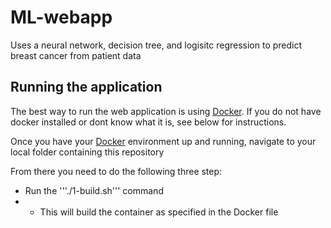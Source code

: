 # ML-webapp
Uses a neural network, decision tree, and logisitc regression to predict breast cancer from patient data

## Running the application
The best way to run the web application is using [Docker](https://www.docker.com/). If you do not have docker installed or dont know what it is, see below for instructions.

Once you have your [Docker](https://www.docker.com/) environment up and running, navigate to your local folder containing this repository

From there you need to do the following three step:
- Run the '''./1-build.sh''' command
- - This will build the container as specified in the Docker file
